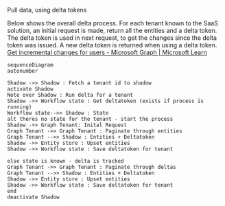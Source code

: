 Pull data, using delta tokens

Below shows the overall delta process. For each tenant known to the SaaS solution, an initial request is made, return all the entities and a delta token. The delta token is used in next request, to get the changes since the delta token was issued. A new delta token is returned when using a delta token.
[Get incremental changes for users - Microsoft Graph | Microsoft Learn](https://learn.microsoft.com/en-us/graph/delta-query-users?tabs=http)

```mermaid
sequenceDiagram
autonumber

Shadow ->> Shadow : Fetch a tenant id to shadow
activate Shadow
Note over Shadow : Run delta for a tenant
Shadow ->> Workflow state : Get deltatoken (exists if process is running)
Workflow state-->> Shadow : State
alt theres no state for the tenant - start the process
Shadow ->> Graph Tenant: Inital Request
Graph Tenant ->> Graph Tenant : Paginate through entities
Graph Tenant -->> Shadow : Entities + Deltatoken
Shadow ->> Entity store : Upset entities
Shadow ->> Workflow state : Save deltatoken for tenant

else state is known - delta is tracked
Graph Tenant ->> Graph Tenant : Paginate through deltas
Graph Tenant -->> Shadow : Entities + Deltatoken
Shadow ->> Entity store : Upset entities
Shadow ->> Workflow state : Save deltatoken for tenant
end
deactivate Shadow

```